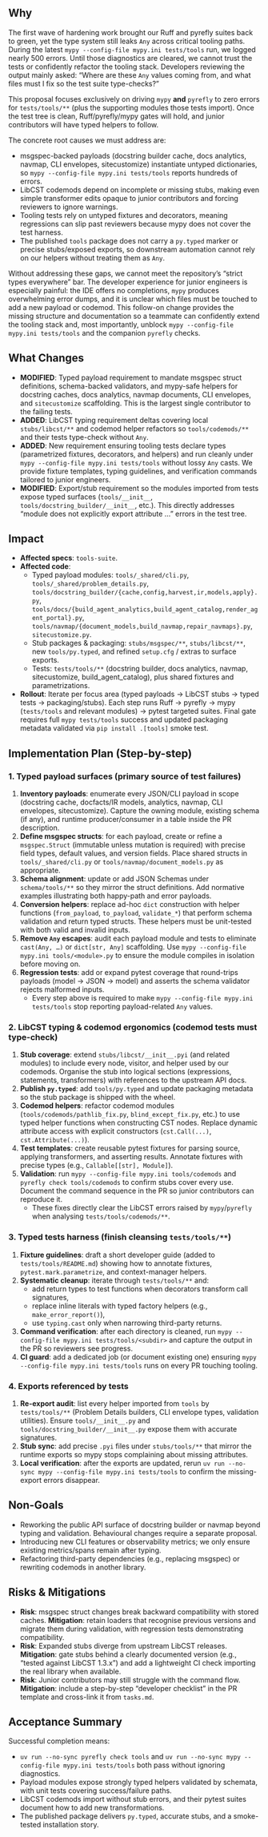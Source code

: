 ## Why
The first wave of hardening work brought our Ruff and pyrefly suites back to green, yet the type system still leaks `Any` across critical tooling paths. During the latest `mypy --config-file mypy.ini tests/tools` run, we logged nearly 500 errors. Until those diagnostics are cleared, we cannot trust the tests or confidently refactor the tooling stack. Developers reviewing the output mainly asked: “Where are these `Any` values coming from, and what files must I fix so the test suite type-checks?”

This proposal focuses exclusively on driving `mypy` **and** `pyrefly` to zero errors for `tests/tools/**` (plus the supporting modules those tests import). Once the test tree is clean, Ruff/pyrefly/mypy gates will hold, and junior contributors will have typed helpers to follow.

The concrete root causes we must address are:

- msgspec-backed payloads (docstring builder cache, docs analytics, navmap, CLI envelopes, sitecustomize) instantiate untyped dictionaries, so `mypy --config-file mypy.ini tests/tools` reports hundreds of errors.
- LibCST codemods depend on incomplete or missing stubs, making even simple transformer edits opaque to junior contributors and forcing reviewers to ignore warnings.
- Tooling tests rely on untyped fixtures and decorators, meaning regressions can slip past reviewers because mypy does not cover the test harness.
- The published `tools` package does not carry a `py.typed` marker or precise stubs/exposed exports, so downstream automation cannot rely on our helpers without treating them as `Any`.

Without addressing these gaps, we cannot meet the repository’s “strict types everywhere” bar. The developer experience for junior engineers is especially painful: the IDE offers no completions, `mypy` produces overwhelming error dumps, and it is unclear which files must be touched to add a new payload or codemod. This follow-on change provides the missing structure and documentation so a teammate can confidently extend the tooling stack and, most importantly, unblock `mypy --config-file mypy.ini tests/tools` and the companion `pyrefly` checks.

## What Changes
- **MODIFIED**: Typed payload requirement to mandate msgspec struct definitions, schema-backed validators, and mypy-safe helpers for docstring caches, docs analytics, navmap documents, CLI envelopes, and `sitecustomize` scaffolding. This is the largest single contributor to the failing tests.
- **ADDED**: LibCST typing requirement deltas covering local `stubs/libcst/**` and codemod helper refactors so `tools/codemods/**` and their tests type-check without `Any`.
- **ADDED**: New requirement ensuring tooling tests declare types (parametrized fixtures, decorators, and helpers) and run cleanly under `mypy --config-file mypy.ini tests/tools` without lossy `Any` casts. We provide fixture templates, typing guidelines, and verification commands tailored to junior engineers.
- **MODIFIED**: Export/stub requirement so the modules imported from tests expose typed surfaces (`tools/__init__`, `tools/docstring_builder/__init__`, etc.). This directly addresses “module does not explicitly export attribute …” errors in the test tree.

## Impact
- **Affected specs**: `tools-suite`.
- **Affected code**:
  - Typed payload modules: `tools/_shared/cli.py`, `tools/_shared/problem_details.py`, `tools/docstring_builder/{cache,config,harvest,ir,models,apply}.py`, `tools/docs/{build_agent_analytics,build_agent_catalog,render_agent_portal}.py`, `tools/navmap/{document_models,build_navmap,repair_navmaps}.py`, `sitecustomize.py`.
  - Stub packages & packaging: `stubs/msgspec/**`, `stubs/libcst/**`, new `tools/py.typed`, and refined `setup.cfg` / extras to surface exports.
  - Tests: `tests/tools/**` (docstring builder, docs analytics, navmap, sitecustomize, build_agent_catalog), plus shared fixtures and parametrizations.
- **Rollout**: Iterate per focus area (typed payloads → LibCST stubs → typed tests → packaging/stubs). Each step runs Ruff → pyrefly → mypy (`tests/tools` and relevant modules) → pytest targeted suites. Final gate requires full `mypy tests/tools` success and updated packaging metadata validated via `pip install .[tools]` smoke test.

## Implementation Plan (Step-by-step)

### 1. Typed payload surfaces (primary source of test failures)
1. **Inventory payloads**: enumerate every JSON/CLI payload in scope (docstring cache, docfacts/IR models, analytics, navmap, CLI envelopes, sitecustomize). Capture the owning module, existing schema (if any), and runtime producer/consumer in a table inside the PR description.
2. **Define msgspec structs**: for each payload, create or refine a `msgspec.Struct` (immutable unless mutation is required) with precise field types, default values, and version fields. Place shared structs in `tools/_shared/cli.py` or `tools/navmap/document_models.py` as appropriate.
3. **Schema alignment**: update or add JSON Schemas under `schema/tools/**` so they mirror the struct definitions. Add normative examples illustrating both happy-path and error payloads.
4. **Conversion helpers**: replace ad-hoc `dict` construction with helper functions (`from_payload`, `to_payload`, `validate_*`) that perform schema validation and return typed structs. These helpers must be unit-tested with both valid and invalid inputs.
5. **Remove `Any` escapes**: audit each payload module and tests to eliminate `cast(Any, …)` or `dict[str, Any]` scaffolding. Use `mypy --config-file mypy.ini tools/<module>.py` to ensure the module compiles in isolation before moving on.
6. **Regression tests**: add or expand pytest coverage that round-trips payloads (model → JSON → model) and asserts the schema validator rejects malformed inputs.
    - Every step above is required to make `mypy --config-file mypy.ini tests/tools` stop reporting payload-related `Any` values.

### 2. LibCST typing & codemod ergonomics (codemod tests must type-check)
1. **Stub coverage**: extend `stubs/libcst/__init__.pyi` (and related modules) to include every node, visitor, and helper used by our codemods. Organise the stub into logical sections (expressions, statements, transformers) with references to the upstream API docs.
2. **Publish `py.typed`**: add `tools/py.typed` and update packaging metadata so the stub package is shipped with the wheel.
3. **Codemod helpers**: refactor codemod modules (`tools/codemods/pathlib_fix.py`, `blind_except_fix.py`, etc.) to use typed helper functions when constructing CST nodes. Replace dynamic attribute access with explicit constructors (`cst.Call(...)`, `cst.Attribute(...)`).
4. **Test templates**: create reusable pytest fixtures for parsing source, applying transformers, and asserting results. Annotate fixtures with precise types (e.g., `Callable[[str], Module]`).
5. **Validation**: run `mypy --config-file mypy.ini tools/codemods` and `pyrefly check tools/codemods` to confirm stubs cover every use. Document the command sequence in the PR so junior contributors can reproduce it.
    - These fixes directly clear the LibCST errors raised by `mypy`/`pyrefly` when analysing `tests/tools/codemods/**`.

### 3. Typed tests harness (finish cleansing `tests/tools/**`)
1. **Fixture guidelines**: draft a short developer guide (added to `tests/tools/README.md`) showing how to annotate fixtures, `pytest.mark.parametrize`, and context-manager helpers.
2. **Systematic cleanup**: iterate through `tests/tools/**` and:
   - add return types to test functions when decorators transform call signatures,
   - replace inline literals with typed factory helpers (e.g., `make_error_report()`),
   - use `typing.cast` only when narrowing third-party returns.
3. **Command verification**: after each directory is cleaned, run `mypy --config-file mypy.ini tests/tools/<subdir>` and capture the output in the PR so reviewers see progress.
4. **CI guard**: add a dedicated job (or document existing one) ensuring `mypy --config-file mypy.ini tests/tools` runs on every PR touching tooling.

### 4. Exports referenced by tests
1. **Re-export audit**: list every helper imported from `tools` by `tests/tools/**` (Problem Details builders, CLI envelope types, validation utilities). Ensure `tools/__init__.py` and `tools/docstring_builder/__init__.py` expose them with accurate signatures.
2. **Stub sync**: add precise `.pyi` files under `stubs/tools/**` that mirror the runtime exports so mypy stops complaining about missing attributes.
3. **Local verification**: after the exports are updated, rerun `uv run --no-sync mypy --config-file mypy.ini tests/tools` to confirm the missing-export errors disappear.

## Non-Goals
- Reworking the public API surface of docstring builder or navmap beyond typing and validation. Behavioural changes require a separate proposal.
- Introducing new CLI features or observability metrics; we only ensure existing metrics/spans remain after typing.
- Refactoring third-party dependencies (e.g., replacing msgspec) or rewriting codemods in another library.

## Risks & Mitigations
- **Risk**: msgspec struct changes break backward compatibility with stored caches. **Mitigation**: retain loaders that recognise previous versions and migrate them during validation, with regression tests demonstrating compatibility.
- **Risk**: Expanded stubs diverge from upstream LibCST releases. **Mitigation**: gate stubs behind a clearly documented version (e.g., “tested against LibCST 1.3.x”) and add a lightweight CI check importing the real library when available.
- **Risk**: Junior contributors may still struggle with the command flow. **Mitigation**: include a step-by-step “developer checklist” in the PR template and cross-link it from `tasks.md`.

## Acceptance Summary
Successful completion means:
- `uv run --no-sync pyrefly check tools` and `uv run --no-sync mypy --config-file mypy.ini tests/tools` both pass without ignoring diagnostics.
- Payload modules expose strongly typed helpers validated by schemata, with unit tests covering success/failure paths.
- LibCST codemods import without stub errors, and their pytest suites document how to add new transformations.
- The published package delivers `py.typed`, accurate stubs, and a smoke-tested installation story.

